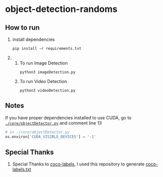 # object-detection-randoms
## How to run
1. install dependencies
    ```
    pip install -r requirements.txt
    ```
2. 1. To run Image Detection
        ```
        python3 imageDetection.py
        ```
    2. To run Video Detection
        ```
        python3 videoDetection.py
        ```


## Notes
If you have proper dependencies installed to use CUDA, go to [`./core/objectDetector.py`](core/objectDetector.py) and comment line 13

```python
# in ./core/objectDetector.py
os.environ['CUDA_VISIBLE_DEVICES'] = '-1'
```

## Special Thanks

1. Special Thanks to [coco-labels](https://github.com/amikelive/coco-labels), I used this repository to generate [coco-labels.txt](coco_labels.txt)

